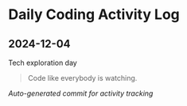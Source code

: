 # Daily Coding Activity Log

## 2024-12-04

Tech exploration day

> Code like everybody is watching.

*Auto-generated commit for activity tracking*

